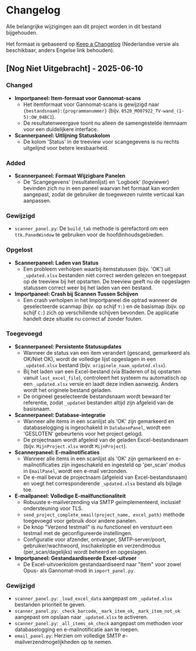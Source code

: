 # Changelog

Alle belangrijke wijzigingen aan dit project worden in dit bestand bijgehouden.

Het formaat is gebaseerd op [Keep a Changelog](https://keepachangelog.com/nl/1.0.0/) (Nederlandse versie als beschikbaar, anders Engelse link behouden).

## [Nog Niet Uitgebracht] - 2025-06-10

### Changed
- **Importpaneel: Item-formaat voor Gannomat-scans**
    - Het itemformaat voor Gannomat-scans is gewijzigd naar `{bestandsnaam}:{programmanummer}` (bijv. `0520_MO07922_TV-wand_(1-5):OW_04BC1`).
    - De resultatenweergave toont nu alleen de samengestelde itemnaam voor een duidelijkere interface.
- **Scannerpaneel: Uitlijning Statuskolom**
    - De kolom 'Status' in de treeview voor scangegevens is nu rechts uitgelijnd voor betere leesbaarheid.

### Added
- **Scannerpaneel: Formaat Wijzigbare Panelen**
    - De 'Scangegevens' (resultatenlijst) en 'Logboek' (logviewer) bevinden zich nu in een paneel waarvan het formaat kan worden aangepast, zodat de gebruiker de toegewezen ruimte verticaal kan aanpassen.

### Gewijzigd
- `scanner_panel.py`: De `build_tab` methode is gerefactord om een `ttk.PanedWindow` te gebruiken voor de hoofdinhoudsgebieden.

### Opgelost
- **Scannerpaneel: Laden van Status**
    - Een probleem verholpen waarbij itemstatussen (bijv. 'OK') uit `_updated.xlsx` bestanden niet correct werden gelezen en toegepast op de treeview bij het opstarten. De treeview geeft nu de opgeslagen statussen correct weer bij het laden van een bestand.
- **Importpaneel: Crash bij Scannen Tussen Schijven**
    - Een crash verholpen in het Importpaneel die optrad wanneer de geselecteerde scanmap (bijv. op schijf `Y:`) en de basismap (bijv. op schijf `C:`) zich op verschillende schijven bevonden. De applicatie handelt deze situatie nu correct af zonder fouten.

### Toegevoegd
- **Scannerpaneel: Persistente Statusupdates**
    - Wanneer de status van een item verandert (gescand, gemarkeerd als OK/Niet OK), wordt de volledige lijst opgeslagen in een `_updated.xlsx` bestand (bijv. `originele_naam_updated.xlsx`).
    - Bij het laden van een Excel-bestand (via Bladeren of bij opstarten vanuit `last_excel_file`), controleert het systeem nu automatisch op een `_updated.xlsx` versie en laadt deze indien aanwezig. Anders wordt het originele bestand geladen.
    - De origineel geselecteerde bestandsnaam wordt bewaard ter referentie, zodat `_updated` bestanden altijd zijn afgeleid van de basisnaam.
- **Scannerpaneel: Database-integratie**
    - Wanneer alle items in een scanlijst als 'OK' zijn gemarkeerd en databaselogging is ingeschakeld in `DatabasePanel`, wordt een 'GESLOTEN' gebeurtenis voor het project gelogd.
    - De projectnaam wordt afgeleid van de geladen Excel-bestandsnaam (bijv. `MijnProject.xlsx` wordt `MijnProject`).
- **Scannerpaneel: E-mailnotificaties**
    - Wanneer alle items in een scanlijst als 'OK' zijn gemarkeerd en e-mailnotificaties zijn ingeschakeld en ingesteld op 'per_scan' modus in `EmailPanel`, wordt een e-mail verzonden.
    - De e-mail bevat de projectnaam (afgeleid van Excel-bestandsnaam) en voegt het corresponderende `_updated.xlsx` bestand als bijlage toe.
- **E-mailpaneel: Volledige E-mailfunctionaliteit**
    - Robuuste e-mailverzending via SMTP geïmplementeerd, inclusief ondersteuning voor TLS.
    - `send_project_complete_email(project_name, excel_path)` methode toegevoegd voor gebruik door andere panelen.
    - De knop "Verzend testmail" is nu functioneel en verstuurt een testmail met de geconfigureerde instellingen.
    - Configuratie voor afzender, ontvanger, SMTP-server/poort, gebruiker/wachtwoord, inschakeloptie en verzendmodus (per_scan/dagelijks) wordt beheerd en opgeslagen.
- **Importpaneel: Gestandaardiseerde Excel-uitvoer**
    - De Excel-uitvoerkolom gestandaardiseerd naar "Item" voor zowel Opus- als Gannomat-modi in `import_panel.py`.

### Gewijzigd
- `scanner_panel.py`: `_load_excel_data` aangepast om `_updated.xlsx` bestanden prioriteit te geven.
- `scanner_panel.py`: `_check_barcode`, `_mark_item_ok`, `_mark_item_not_ok` aangepast om opslaan naar `_updated.xlsx` te activeren.
- `scanner_panel.py`: `_all_items_ok_check` aangepast om methoden voor databaselogging en e-mailnotificatie aan te roepen.
- `email_panel.py`: Herzien om volledige SMTP e-mailverzendmogelijkheden op te nemen.



